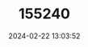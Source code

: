 ---
title: "155240"
category: "Thryssa mystax"
draft: false
date: 2024-02-22 13:03:52
languages:
  English: ["Anchovy", "Gangetic Anchovy", "Mustached Anchovy", "Mustached Thryssa", "Moustached Thryssa"]
  French: ["Anchois-moustache Sardelle"]
  Spanish; Castilian: ["Bocarte Dompilón"]
---
